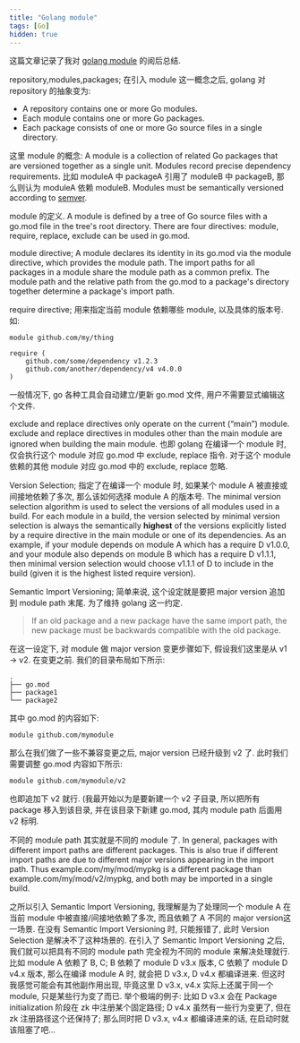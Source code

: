 ```yaml
---
title: "Golang module"
tags: [Go]
hidden: true
---
```


这篇文章记录了我对 [golang module](https://github.com/golang/go/wiki/Modules#new-concepts) 的阅后总结.

repository,modules,packages; 在引入 module 这一概念之后, golang 对 repository 的抽象变为:

-   A repository contains one or more Go modules.
-   Each module contains one or more Go packages.
-   Each package consists of one or more Go source files in a single directory.

这里 module 的概念: A module is a collection of related Go packages that are versioned together as a single unit. Modules record precise dependency requirements. 比如 moduleA 中 packageA 引用了 moduleB 中 packageB, 那么则认为 moduleA 依赖 moduleB. Modules must be semantically versioned according to [semver](https://semver.org/).

module 的定义. A module is defined by a tree of Go source files with a go.mod file in the tree's root directory. There are four directives: module, require, replace, exclude can be used in go.mod.

module directive; A module declares its identity in its go.mod via the module directive, which provides the module path. The import paths for all packages in a module share the module path as a common prefix. The module path and the relative path from the go.mod to a package's directory together determine a package's import path.

require directive; 用来指定当前 module 依赖哪些 module, 以及具体的版本号. 如:

```
module github.com/my/thing

require (
    github.com/some/dependency v1.2.3
    github.com/another/dependency/v4 v4.0.0
)
```

一般情况下, go 各种工具会自动建立/更新 go.mod 文件, 用户不需要显式编辑这个文件.

exclude and replace directives only operate on the current (“main”) module. exclude and replace directives in modules other than the main module are ignored when building the main module. 也即 golang 在编译一个 module 时, 仅会执行这个 module 对应 go.mod 中 exclude, replace 指令. 对于这个 module 依赖的其他 module 对应 go.mod 中的 exclude, replace 忽略.

Version Selection; 指定了在编译一个 module 时, 如果某个 module A 被直接或间接地依赖了多次, 那么该如何选择 module A 的版本号. The minimal version selection algorithm is used to select the versions of all modules used in a build. For each module in a build, the version selected by minimal version selection is always the semantically **highest** of the versions explicitly listed by a require directive in the main module or one of its dependencies. As an example, if your module depends on module A which has a require D v1.0.0, and your module also depends on module B which has a require D v1.1.1, then minimal version selection would choose v1.1.1 of D to include in the build (given it is the highest listed require version). 

Semantic Import Versioning; 简单来说, 这个设定就是要把 major version 追加到 module path 末尾. 为了维持 golang 这一约定. 

>   If an old package and a new package have the same import path, the new package must be backwards compatible with the old package.

在这一设定下, 对 module 做 major version 变更步骤如下, 假设我们这里是从 v1 -> v2. 在变更之前. 我们的目录布局如下所示:

```
.
├── go.mod
├── package1
└── package2 
```

其中 go.mod 的内容如下:

```
module github.com/mymodule
```

那么在我们做了一些不兼容变更之后, major version 已经升级到 v2 了. 此时我们需要调整 go.mod 内容如下所示:

```
module github.com/mymodule/v2
```

也即追加下 v2 就行. (我最开始以为是要新建一个 v2 子目录, 所以把所有 package 移入到该目录, 并在该目录下新建 go.mod, 其内 module path 后面用 v2 标明.

不同的 module path 其实就是不同的 module 了. In general, packages with different import paths are different packages. This is also true if different import paths are due to different major versions appearing in the import path. Thus example.com/my/mod/mypkg is a different package than example.com/my/mod/v2/mypkg, and both may be imported in a single build.


之所以引入 Semantic Import Versioning, 我理解是为了处理同一个 module A 在当前 module 中被直接/间接地依赖了多次, 而且依赖了 A 不同的 major version这一场景. 在没有 Semantic Import Versioning 时, 只能报错了, 此时 Version Selection 是解决不了这种场景的. 在引入了 Semantic Import Versioning 之后, 我们就可以把具有不同的 module path 完全视为不同的 module 来解决处理就行. 比如 module A 依赖了 B, C; B 依赖了 module D v3.x 版本, C 依赖了 module D v4.x 版本, 那么在编译 module A 时, 就会把 D v3.x, D v4.x 都编译进来. 但这时我感觉可能会有其他副作用出现, 毕竟这里 D v3.x, v4.x 实际上还属于同一个 module, 只是某些行为变了而已. 举个极端的例子: 比如 D v3.x 会在 Package initialization 阶段在 zk 中注册某个固定路径; D v4.x 虽然有一些行为变更了, 但在 zk 注册路径这个还保持了; 那么同时把 D v3.x, v4.x 都编译进来的话, 在启动时就该阻塞了吧...

